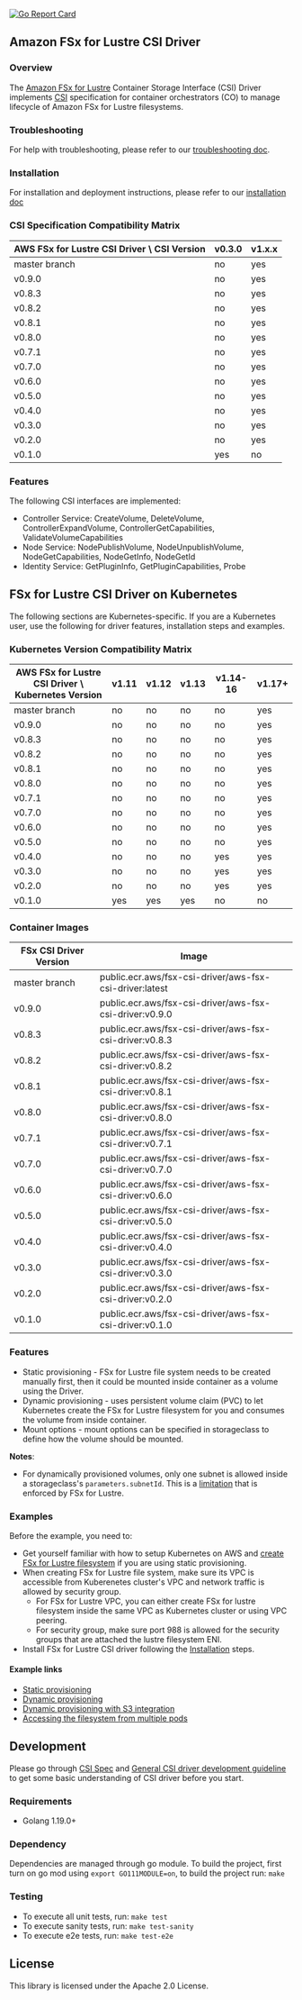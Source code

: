 [![Go Report Card](https://goreportcard.com/badge/github.com/kubernetes-sigs/aws-fsx-csi-driver)](https://goreportcard.com/report/github.com/kubernetes-sigs/aws-fsx-csi-driver)

## Amazon FSx for Lustre CSI Driver
### Overview

The [Amazon FSx for Lustre](https://aws.amazon.com/fsx/lustre/) Container Storage Interface (CSI) Driver implements [CSI](https://github.com/container-storage-interface/spec/blob/master/spec.md) specification for container orchestrators (CO) to manage lifecycle of Amazon FSx for Lustre filesystems.

### Troubleshooting
For help with troubleshooting, please refer to our [troubleshooting doc](https://github.com/kubernetes-sigs/aws-fsx-csi-driver/blob/master/docs/troubleshooting.md).

### Installation
For installation and deployment instructions, please refer to our [installation doc](https://github.com/kubernetes-sigs/aws-fsx-csi-driver/blob/master/docs/install.md)

### CSI Specification Compatibility Matrix
| AWS FSx for Lustre CSI Driver \ CSI Version | v0.3.0 | v1.x.x |
|---------------------------------------------|--------|--------|
| master branch                               | no     | yes    |
| v0.9.0                                      | no     | yes    |
| v0.8.3                                      | no     | yes    |
| v0.8.2                                      | no     | yes    |
| v0.8.1                                      | no     | yes    |
| v0.8.0                                      | no     | yes    |
| v0.7.1                                      | no     | yes    |
| v0.7.0                                      | no     | yes    |
| v0.6.0                                      | no     | yes    |
| v0.5.0                                      | no     | yes    |
| v0.4.0                                      | no     | yes    |
| v0.3.0                                      | no     | yes    |
| v0.2.0                                      | no     | yes    |
| v0.1.0                                      | yes    | no     |

### Features
The following CSI interfaces are implemented:
* Controller Service: CreateVolume, DeleteVolume, ControllerExpandVolume, ControllerGetCapabilities, ValidateVolumeCapabilities
* Node Service: NodePublishVolume, NodeUnpublishVolume, NodeGetCapabilities, NodeGetInfo, NodeGetId
* Identity Service: GetPluginInfo, GetPluginCapabilities, Probe

## FSx for Lustre CSI Driver on Kubernetes
The following sections are Kubernetes-specific. If you are a Kubernetes user, use the following for driver features, installation steps and examples.

### Kubernetes Version Compatibility Matrix
| AWS FSx for Lustre CSI Driver \ Kubernetes Version | v1.11 | v1.12 | v1.13 | v1.14-16 | v1.17+ |
|----------------------------------------------------|-------|-------|-------|----------|--------|
| master branch                                      | no    | no    | no    | no       | yes    |
| v0.9.0                                             | no    | no    | no    | no       | yes    |
| v0.8.3                                             | no    | no    | no    | no       | yes    |
| v0.8.2                                             | no    | no    | no    | no       | yes    |
| v0.8.1                                             | no    | no    | no    | no       | yes    |
| v0.8.0                                             | no    | no    | no    | no       | yes    |
| v0.7.1                                             | no    | no    | no    | no       | yes    |
| v0.7.0                                             | no    | no    | no    | no       | yes    |
| v0.6.0                                             | no    | no    | no    | no       | yes    |
| v0.5.0                                             | no    | no    | no    | no       | yes    |
| v0.4.0                                             | no    | no    | no    | yes      | yes    |
| v0.3.0                                             | no    | no    | no    | yes      | yes    |
| v0.2.0                                             | no    | no    | no    | yes      | yes    |
| v0.1.0                                             | yes   | yes   | yes   | no       | no     |

### Container Images
| FSx CSI Driver Version | Image                            |
|------------------------|----------------------------------|
| master branch          | public.ecr.aws/fsx-csi-driver/aws-fsx-csi-driver:latest |
| v0.9.0                 | public.ecr.aws/fsx-csi-driver/aws-fsx-csi-driver:v0.9.0 |
| v0.8.3                 | public.ecr.aws/fsx-csi-driver/aws-fsx-csi-driver:v0.8.3 |
| v0.8.2                 | public.ecr.aws/fsx-csi-driver/aws-fsx-csi-driver:v0.8.2 |
| v0.8.1                 | public.ecr.aws/fsx-csi-driver/aws-fsx-csi-driver:v0.8.1 |
| v0.8.0                 | public.ecr.aws/fsx-csi-driver/aws-fsx-csi-driver:v0.8.0 |
| v0.7.1                 | public.ecr.aws/fsx-csi-driver/aws-fsx-csi-driver:v0.7.1 |
| v0.7.0                 | public.ecr.aws/fsx-csi-driver/aws-fsx-csi-driver:v0.7.0 |
| v0.6.0                 | public.ecr.aws/fsx-csi-driver/aws-fsx-csi-driver:v0.6.0 |
| v0.5.0                 | public.ecr.aws/fsx-csi-driver/aws-fsx-csi-driver:v0.5.0 |
| v0.4.0                 | public.ecr.aws/fsx-csi-driver/aws-fsx-csi-driver:v0.4.0 |
| v0.3.0                 | public.ecr.aws/fsx-csi-driver/aws-fsx-csi-driver:v0.3.0 |
| v0.2.0                 | public.ecr.aws/fsx-csi-driver/aws-fsx-csi-driver:v0.2.0 |
| v0.1.0                 | public.ecr.aws/fsx-csi-driver/aws-fsx-csi-driver:v0.1.0 |

### Features
* Static provisioning - FSx for Lustre file system needs to be created manually first, then it could be mounted inside container as a volume using the Driver.
* Dynamic provisioning - uses persistent volume claim (PVC) to let Kubernetes create the FSx for Lustre filesystem for you and consumes the volume from inside container.
* Mount options - mount options can be specified in storageclass to define how the volume should be mounted.

**Notes**:
* For dynamically provisioned volumes, only one subnet is allowed inside a storageclass's `parameters.subnetId`. This is a [limitation](https://docs.aws.amazon.com/fsx/latest/APIReference/API_CreateFileSystem.html#FSx-CreateFileSystem-request-SubnetIds) that is enforced by FSx for Lustre.

### Examples
Before the example, you need to:
* Get yourself familiar with how to setup Kubernetes on AWS and [create FSx for Lustre filesystem](https://docs.aws.amazon.com/fsx/latest/LustreGuide/getting-started.html#getting-started-step1) if you are using static provisioning.
* When creating FSx for Lustre file system, make sure its VPC is accessible from Kuberenetes cluster's VPC and network traffic is allowed by security group.
  * For FSx for Lustre VPC, you can either create FSx for lustre filesystem inside the same VPC as Kubernetes cluster or using VPC peering.
  * For security group, make sure port 988 is allowed for the security groups that are attached the lustre filesystem ENI.
* Install FSx for Lustre CSI driver following the [Installation](README.md#Installation) steps.

#### Example links
* [Static provisioning](../examples/kubernetes/static_provisioning/README.md)
* [Dynamic provisioning](../examples/kubernetes/dynamic_provisioning/README.md)
* [Dynamic provisioning with S3 integration](../examples/kubernetes/dynamic_provisioning_s3/README.md)
* [Accessing the filesystem from multiple pods](../examples/kubernetes/multiple_pods/README.md)

## Development
Please go through [CSI Spec](https://github.com/container-storage-interface/spec/blob/master/spec.md) and [General CSI driver development guideline](https://kubernetes-csi.github.io/docs/Development.html) to get some basic understanding of CSI driver before you start.

### Requirements
* Golang 1.19.0+

### Dependency
Dependencies are managed through go module. To build the project, first turn on go mod using `export GO111MODULE=on`, to build the project run: `make`

### Testing
* To execute all unit tests, run: `make test`
* To execute sanity tests, run: `make test-sanity`
* To execute e2e tests, run: `make test-e2e`

## License
This library is licensed under the Apache 2.0 License.
